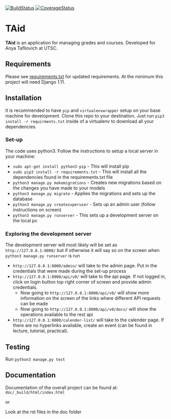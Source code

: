 [![BuildStatus](https://travis-ci.org/UTAid/TAidBackend.svg?branch=Django1.11)](https://travis-ci.org/UTAid/TAidBackend)
[![CoverageStatus](https://coveralls.io/repos/github/UTAid/TAidBackend/badge.svg?branch=Django1.11)](https://coveralls.io/github/UTAid/TAidBackend?branch=Django1.11)

# TAid

**TAid** is an application for managing grades and courses.
Developed for Anya Tafliovich at UTSC.


## Requirements

Please see [requirements.txt](requirements.txt) for updated requirements.
At the minimum this project will need Django 1.11.


## Installation

It is recommended to have `pip` and `virtualenvwrapper` setup on your base machine for development.
Clone this repo to your destination.
Just run `pip3 install -r requirments.txt` inside of a virtualenv to download all your dependencies.

### Set-up
The code uses python3. Follow the instructions to setup a local server in your machine:
* `sudo apt-get install python3-pip` - This will install pip
* `sudo pip3 install -r requirements.txt` - This will install all the dependencies found in the requirements.txt file
* `python3 manage.py makemigrations` - Creates new migrations based on the changes you have made to your models
* `python3 manage.py migrate` - Applies the migrations and sets up the database
* `python3 manage.py createsuperuser` - Sets up an admin user (follow instructions on screen)
* `python3 manage.py runserver` - This sets up a development server on the local pc

### Exploring the development server
The development server will most likely will be set as `http://127.0.0.1:8000/` but if otherwise it will say so on the screen when `python3 manage.py runserver` is run
* `http://127.0.0.1:8000/admin/` will take to the admin page. Put in the credentials that were made during the set-up process
* `http://127.0.0.1:8000/api/v0/` will take to the api page. If not logged in, click on login button top right corner of screen and provide admin credentials.
  * Now going to `http://127.0.0.1:8000/api/v0/` will show more information on the screen of the links where different API requests can be made
  * Now going to `http://127.0.0.1:8000/api/v0/docs/` will show the operations available to the rest api
* `http://127.0.0.1:8000/calender-list/` will take to the calender page. If there are no hyperlinks available, create an event (can be found in lecture, tutorial, practical).

## Testing
Run `python3 manage.py test`

## Documentation
Documentation of the overall project can be found at:
`doc/_build/html/index.html`

or

Look at the rst files in the doc folder
